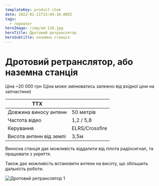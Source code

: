 ```yaml
---
templateKey: product-item
date: 2022-02-21T15:04:10.000Z
tags:
  - repeater
heroImage: /img/ad-116.jpg
heroTitle: Дротовий ретранслятор
heroSubtitle: наземна станція
---
```

# Дротовий ретранслятор, або наземна станція

Ціна ~20 000 грн (Ціна може змінюватись залежно від вхідної ціни на запчастини)

| ТТХ                     |                |
| ----------------------- | -------------- |
| Довжина виносу антенн   | 50 метрів      |
| Частота відео           | 1,2 / 5,8      |
| Керування               | ELRS/Crossfire |
| Висота антенн від землі | 3,5м           |

Виносна станція дає можливість віддалити від пілота радіосигнал, та працювати з укриття.

Також дає можливість встановити антени на висоту, що збільшить дальність роботи.

![Дротовий ретранслятор 1](/img/ad-002.jpg)